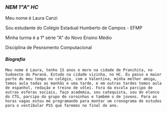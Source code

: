 ### _NEM 1"A" HC_
Meu nome é Laura Canzi

Sou estudante do Colégio Estadual Humberto de Campos - EFMP

Minha turma é a 1° série "A" do Novo Ensino Médio 

Disciplina de Pesnsmento Computacional

#### _Biografia_

    Meu nome é Laura, tenho 15 anos e moro na cidade de Pranchita, no Sudoeste do Paraná. Estudo na cidade vizinha, no HC. Eu passo a maior parte do meu tempo no colégio, com a Valentina, minha melhor amiga, temos aula todas as manhãs e uma tarde, e em outras tardes temos aula de espanhol, redação e treino de vôlei. Fora da escola parcipo de outras esferas sociais, faço academia, sou catequista, sou do elenco do CTG, parcipo do grupo de coroinhas e também o de jovens. Para as horas vagas estou me programando para montar um cronograma de estudos para o vestibular PSS que faremos no final do ano.
